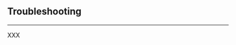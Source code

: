 <!-- .slide: class="vertical-center" -->

<i class="fa-duotone fa-briefcase-medical fa-8x fa-duotone-colors" style="float: right; color: grey;"></i>

## Troubleshooting

---

XXX
